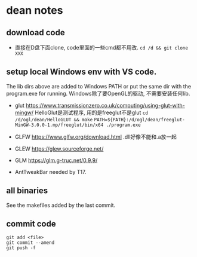 # dean notes

## download code
- 直接在D盘下面clone, code里面的一些cmd都不用改.
`cd /d && git clone XXX`

## setup local Windows env with VS code.
The lib dirs above are added to Windows PATH or put the same dir with the program.exe for running. Windows除了要OpenGL的驱动, 不需要安装任何lib.

- glut https://www.transmissionzero.co.uk/computing/using-glut-with-mingw/
HelloGlut是测试程序, 用的是freeglut不是glut
`cd /d/ogl/dean/HelloGLUT && make`
`PATH=${PATH}:/d/ogl/dean/freeglut-MinGW-3.0.0-1.mp/freeglut/bin/x64 ./program.exe`

- GLFW https://www.glfw.org/download.html
.dll好像不能和.a放一起

- GLEW https://glew.sourceforge.net/

- GLM https://glm.g-truc.net/0.9.9/

- AntTweakBar
needed by T17.

## all binaries
See the makefiles added by the last commit.

## commit code
```
git add <file>
git commit --amend
git push -f
```